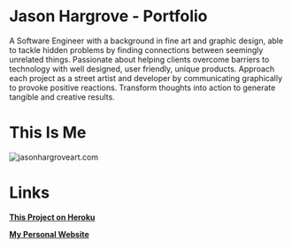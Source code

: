 # Jason Hargrove - Portfolio

A Software Engineer with a background in fine art and graphic design, able to tackle hidden problems by finding connections between seemingly unrelated things. Passionate about helping clients overcome barriers to technology with well designed, user friendly, unique products. Approach each project as a street artist and developer by communicating graphically to provoke positive reactions. Transform thoughts into action to generate tangible and creative results.

# This Is Me

![jasonhargroveart.com](https://images.squarespace-cdn.com/content/v1/57902faa59cc68a958c59c03/1470089724453-O1WN2E2YQHVPXJVRD7YQ/About+The+Artist-1.jpg?format=1000w)

# Links

[**This Project on Heroku**](https://jason-hargrove-portfolio-5abbf0f5084c.herokuapp.com/)

[**My Personal Website**](http://www.jasonhargroveart.com/)
